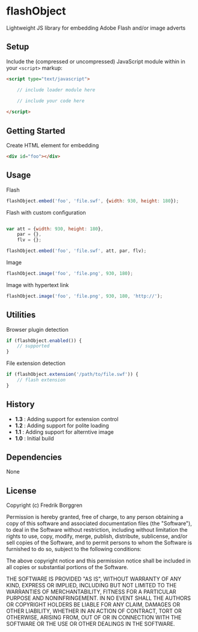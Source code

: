 # flashObject

Lightweight JS library for embedding Adobe Flash and/or image adverts

## Setup

Include the (compressed or uncompressed) JavaScript module within in your `<script>` markup:

```html
<script type="text/javascript">

    // include loader module here
    
    // include your code here

</script>
```

## Getting Started

Create HTML element for embedding

```html
<div id="foo"></div>
```

## Usage

Flash

```javascript
flashObject.embed('foo', 'file.swf', {width: 930, height: 180});
```

Flash with custom configuration

```javascript

var att = {width: 930, height: 180},
    par = {},
    flv = {};

flashObject.embed('foo', 'file.swf', att, par, flv);
```

Image

```javascript
flashObject.image('foo', 'file.png', 930, 180);
```

Image with hypertext link

```javascript
flashObject.image('foo', 'file.png', 930, 180, 'http://');
```

## Utilities

Browser plugin detection
```javascript
if (flashObject.enabled()) {
    // supported
}
```

File extension detection
```javascript
if (flashObject.extension('/path/to/file.swf')) {
    // flash extension
}
```


## History

* __1.3__ : Adding support for extension control
* __1.2__ : Adding support for polite loading
* __1.1__ : Adding support for alterntive image
* __1.0__ : Initial build

## Dependencies

None

## License

Copyright (c) Fredrik Borggren

Permission is hereby granted, free of charge, to any person obtaining a copy of this software and associated documentation files (the "Software"), to deal in the Software without restriction, including without limitation the rights to use, copy, modify, merge, publish, distribute, sublicense, and/or sell copies of the Software, and to permit persons to whom the Software is furnished to do so, subject to the following conditions:

The above copyright notice and this permission notice shall be included in all copies or substantial portions of the Software.

THE SOFTWARE IS PROVIDED "AS IS", WITHOUT WARRANTY OF ANY KIND, EXPRESS OR IMPLIED, INCLUDING BUT NOT LIMITED TO THE WARRANTIES OF MERCHANTABILITY, FITNESS FOR A PARTICULAR PURPOSE AND NONINFRINGEMENT. IN NO EVENT SHALL THE AUTHORS OR COPYRIGHT HOLDERS BE LIABLE FOR ANY CLAIM, DAMAGES OR OTHER LIABILITY, WHETHER IN AN ACTION OF CONTRACT, TORT OR OTHERWISE, ARISING FROM, OUT OF OR IN CONNECTION WITH THE SOFTWARE OR THE USE OR OTHER DEALINGS IN THE SOFTWARE.
